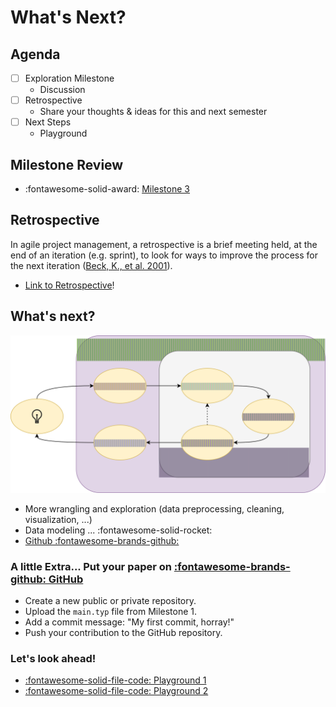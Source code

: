 # What's Next?

## Agenda
- [ ] Exploration Milestone
    - Discussion
- [ ] Retrospective
    - Share your thoughts & ideas for this and next semester
- [ ] Next Steps
    - Playground

## Milestone Review

- :fontawesome-solid-award: [Milestone 3](https://colab.research.google.com/github/mickaeltemporao/data-analysis/blob/main/materials/assignment-3.ipynb)

## Retrospective

In agile project management, a retrospective is a brief meeting held, at the end of an iteration (e.g. sprint), to look
for ways to improve the process for the next iteration ([Beck, K., et al. 2001](http://agilemanifesto.org/)).

- [Link to Retrospective](https://miro.com/app/board/uXjVL9WwkHI=/)!

## What's next?

![Variables](../images/ds-pipeline.svg)

- More wrangling and exploration (data preprocessing, cleaning, visualization, ...) 
- Data modeling ... :fontawesome-solid-rocket:
- [Github :fontawesome-brands-github:](https://github.com/)

### A little Extra... Put your paper on [:fontawesome-brands-github: GitHub](https://github.com/)
  - Create a new public or private repository.
  - Upload the `main.typ` file from Milestone 1.
  - Add a commit message: "My first commit, horray!"
  - Push your contribution to the GitHub repository.



### Let's look ahead!
- [:fontawesome-solid-file-code: Playground 1](https://colab.research.google.com/github/mickaeltemporao/data-analysis/blob/main/materials/playground-1.ipynb)
- [:fontawesome-solid-file-code: Playground 2](https://colab.research.google.com/github/mickaeltemporao/data-analysis/blob/main/materials/playground-2.ipynb)
